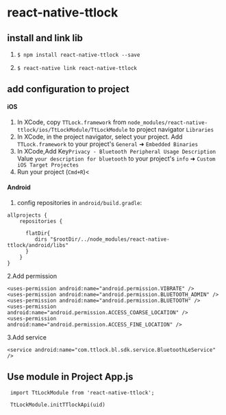 
# react-native-ttlock

## install and link lib

 1. `$ npm install react-native-ttlock --save`

 2. `$ react-native link react-native-ttlock`

## add configuration to project


#### iOS

1. In XCode, copy `TTLock.framework` from `node_modules/react-native-ttlock/ios/TtLockModule/TtLockModule` to project navigator `Libraries`
2. In XCode, in the project navigator, select your project. Add `TTLock.framework` to your project's `General` ➜ `Embedded Binaries`
3. In XCode,Add Key`Privacy - Bluetooth Peripheral Usage Description` Value `your description for bluetooth` to your project's `info` ➜ `Custom iOS Target Projectes`
4. Run your project (`Cmd+R`)<

#### Android

1. config repositories in `android/build.gradle`:

```
allprojects {
    repositories {
    
      flatDir{
         dirs "$rootDir/../node_modules/react-native-ttlock/android/libs"
      }
    }
}
```   

2.Add permission 
  ```
  <uses-permission android:name="android.permission.VIBRATE" />
  <uses-permission android:name="android.permission.BLUETOOTH_ADMIN" />
  <uses-permission android:name="android.permission.BLUETOOTH" />
  <uses-permission android:name="android.permission.ACCESS_COARSE_LOCATION" />
  <uses-permission android:name="android.permission.ACCESS_FINE_LOCATION" />
  ```
3.Add service
  ```
  <service android:name="com.ttlock.bl.sdk.service.BluetoothLeService" />
   ```
## Use module in Project App.js
```
 import TtLockModule from 'react-native-ttlock';

 TtLockModule.initTTlockApi(uid)
```

